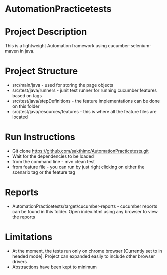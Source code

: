 # AutomationPracticetests

# Project Description
This is a lightweight Automation framework using cucumber-selenium-maven in java. 

# Project Structure 
- src/main/java - used for storing the page objects 
- src/test/java/runners - junit test runner for running cucumber features based on tags 
- src/test/java/stepDefinitions - the feature implementations can be done on this folder 
- src/test/java/resources/features - this is where all the feature files are located 

# Run Instructions 
- Git clone https://github.com/sakthimc/AutomationPracticetests.git 
- Wait for the dependencies to be loaded 
- from the command line - mvn clean test 
- from feature file - you can run by just right clicking on either the scenario tag or the feature tag 

# Reports
- AutomationPracticetests/target/cucumber-reports - cucumber reports can be found in this folder. Open index.html using any browser to view the reports 

# Limitations 
- At the moment, the tests run only on chrome browser [Currently set to in headed mode]. Project can expanded easily to include 
other browser drivers 
- Abstractions have been kept to minimum
